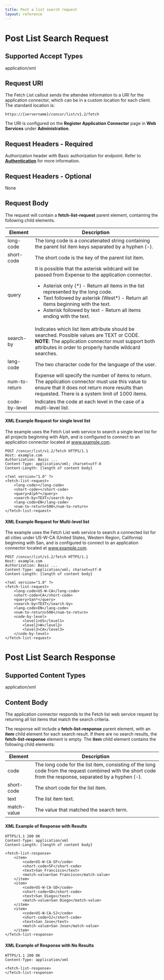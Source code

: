 ```yaml
---
title: Post a list search request
layout: reference
---
```


# Post List Search Request

## Supported Accept Types
application/xml

## Request URI
The Fetch List callout sends the attendee information to a URI for the application connector, which can be in a custom location for each client. The standard location is:

    https://{servername}/concur/list/v1.2/fetch

The URI is configured on the **Register Application Connector** page in **Web Services** under **Administration**.

## Request Headers - Required
Authorization header with Basic authorization for endpoint. Refer to [**Authentication**][1] for more information.

## Request Headers - Optional
None

## Request Body
The request will contain a **fetch-list-request** parent element, containing the following child elements.

|  Element |  Description |
|--------------|--------------|
|  long-code |  The long code is a concatenated string containing the parent list item keys separated by a hyphen (-). |
|  short-code |  The short code is the key of the parent list item. |
|  query |  It is possible that the asterisk wildcard will be passed from Expense to the application connector. <ul><li>Asterisk only (\*) - Return all items in the list represented by the long code.</li><li>Text followed by asterisk (West\*) - Return all items beginning with the text.</li><li>Asterisk followed by text - Return all items ending with the text.</li></ul> |
|  search-by |  Indicates which list item attribute should be searched. Possible values are TEXT or CODE.<br/>**NOTE**: The application connector must support both attributes in order to properly handle wildcard searches. |
|  lang-code |  The two character code for the language of the user. |
|  num-to-return |  Expense will specify the number of items to return. The application connector must use this value to ensure that it does not return more results than requested. There is a system limit of 1000 items. |
|  code-by-level |  Indicates the code at each level in the case of a multi-level list. |

####  XML Example Request for single level list

The example uses the Fetch List web service to search a single level list for all projects beginning with Alph, and is configured to connect to an application connector located at www.example.com.

```http
POST /concur/list/v1.2/fetch HTTPS/1.1
Host: example.com
Authorization: Basic ...
Content-Type: application/xml; charset=utf-8
Content-Length: {length of content body}

<?xml version="1.0" ?>
<fetch-list-request>
    <long-code></long-code>
    <short-code></short-code>
    <query>Alph*</query>
    <search-by>TEXT</search-by>
    <lang-code>EN</lang-code>
    <num-to-return>500</num-to-return>		
</fetch-list-request>
```

####  XML Example Request for Multi-level list

The example uses the Fetch List web service to search a connected list for all cities under US-W-CA (United States, Western Region, California) beginning with San, and is configured to connect to an application connector located at www.example.com.

```http
POST /concur/list/v1.2/fetch HTTPS/1.1
Host: example.com
Authorization: Basic ...
Content-Type: application/xml; charset=utf-8
Content-Length: {length of content body}

<?xml version="1.0" ?>
<fetch-list-request>
    <long-code>US-W-CA</long-code>
    <short-code>CA</short-code>
    <query>San*</query>
    <search-by>TEXT</search-by>
    <lang-code>EN</lang-code>
    <num-to-return>500</num-to-return>
    <code-by-level>
        <level1>US</level1>
        <level2>W</level2>
        <level3>CA</level3>      
    </code-by-level>
</fetch-list-request>
```

# Post List Search Response

## Supported Content Types                                                                                                     

application/xml

## Content Body                                                                                                                

The application connector responds to the Fetch list web service request by returning all list items that match the search criteria.

The response will include a **fetch-list-response** parent element, with an **item** child element for each search result. If there are no search results, the **fetch-list-response** element is empty. The **item** child element contains the following child elements:

|  Element |  Description |
|---------------|--------------|
| code |  The long code for the list item, consisting of the long code from the request combined with the short code from the response, separated by a hyphen (-). |
| short-code |  The short code for the list item. |
| text |  The list item text. |
| match-value |  The value that matched the search term. |

####  XML Example of Response with Results

```http
HTTPS/1.1 200 OK
Content-Type: application/xml
Content-Length: {length of content body}

<fetch-list-response>
    <item>
        <code>US-W-CA-SF</code>
        <short-code>SF</short-code>
        <text>San Francisco</text>
        <match-value>San Francisco</match-value>
    </item>
    <item>
        <code>US-W-CA-SD</code>
        <short-code>SD</short-code>
        <text>San Diego</text>
        <match-value>San Diego</match-value>
    </item>
    <item>
        <code>US-W-CA-SJ</code>
        <short-code>SJ</short-code>
        <text>San Jose</text>
        <match-value>San Jose</match-value>
    </item>
</fetch-list-response>
```

####  XML Example of Response with No Results

```http
HTTPS/1.1 200 OK
Content-Type: application/xml

<fetch-list-response>
</fetch-list-response>
```

[1]: /api-reference/authentication/apidoc.html
